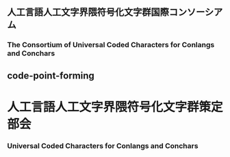 
## 人工言語人工文字界隈符号化文字群国際コンソーシアム
### The Consortium of Universal Coded Characters for Conlangs and Conchars

## code-point-forming

# 人工言語人工文字界隈符号化文字群策定部会
### Universal Coded Characters for Conlangs and Conchars
